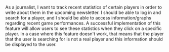 As a journalist, I want to track recent statistics of certain players in order to write about them in the upcoming newsletter. I should be able to log in and search for a player, and I should be able to access information/graphs regarding recent game performances. A successful implementation of this feature will allow users to see these statistics when they click on a specific player. In a case where this feature doesn't work, that means that the player that the user is searching for is not a real player and this information should be displayed to the user.